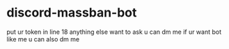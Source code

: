 # discord-massban-bot
put ur token in line 18
anything else want to ask u can dm me
if ur want bot like me u can also dm me
